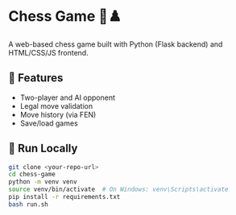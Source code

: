 # Chess Game 🧠♟️

A web-based chess game built with Python (Flask backend) and HTML/CSS/JS frontend.

## 🔧 Features
- Two-player and AI opponent
- Legal move validation
- Move history (via FEN)
- Save/load games

## 🚀 Run Locally

```bash
git clone <your-repo-url>
cd chess-game
python -m venv venv
source venv/bin/activate  # On Windows: venv\Scripts\activate
pip install -r requirements.txt
bash run.sh
```
